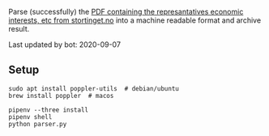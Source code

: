 Parse (successfully) the [PDF containing the represantatives economic interests, etc from stortinget.no](https://www.stortinget.no/no/Stortinget-og-demokratiet/Representantene/Okonomiske-interesser/) into a machine readable format and archive result.

Last updated by bot: 2020-09-07

## Setup
    sudo apt install poppler-utils  # debian/ubuntu
    brew install poppler  # macos

    pipenv --three install
    pipenv shell
    python parser.py
